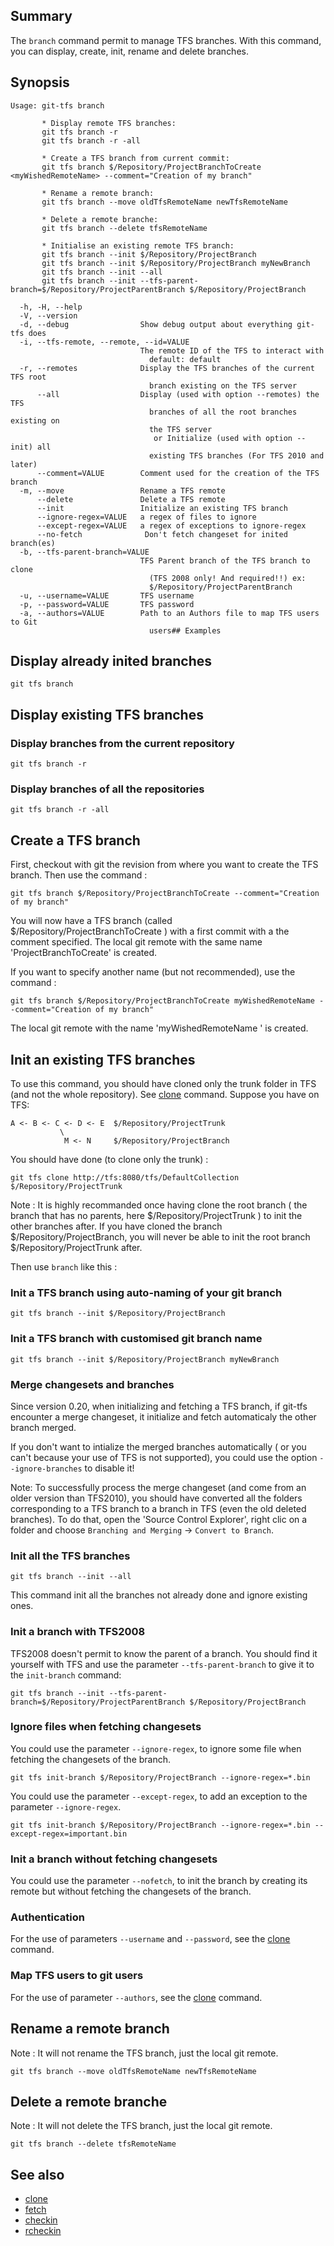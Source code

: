 ## Summary

The `branch` command permit to manage TFS branches. With this command, you can display, create, init, rename and delete branches.

## Synopsis
	Usage: git-tfs branch

		   * Display remote TFS branches:
		   git tfs branch -r
		   git tfs branch -r -all

		   * Create a TFS branch from current commit:
		   git tfs branch $/Repository/ProjectBranchToCreate <myWishedRemoteName> --comment="Creation of my branch"

		   * Rename a remote branch:
		   git tfs branch --move oldTfsRemoteName newTfsRemoteName

		   * Delete a remote branche:
		   git tfs branch --delete tfsRemoteName

		   * Initialise an existing remote TFS branch:
		   git tfs branch --init $/Repository/ProjectBranch
		   git tfs branch --init $/Repository/ProjectBranch myNewBranch
		   git tfs branch --init --all
		   git tfs branch --init --tfs-parent-branch=$/Repository/ProjectParentBranch $/Repository/ProjectBranch

	  -h, -H, --help
	  -V, --version
	  -d, --debug                Show debug output about everything git-tfs does
	  -i, --tfs-remote, --remote, --id=VALUE
								 The remote ID of the TFS to interact with
								   default: default
	  -r, --remotes              Display the TFS branches of the current TFS root
								   branch existing on the TFS server
		  --all                  Display (used with option --remotes) the TFS
								   branches of all the root branches existing on
								   the TFS server
									or Initialize (used with option --init) all
								   existing TFS branches (For TFS 2010 and later)
		  --comment=VALUE        Comment used for the creation of the TFS branch
	  -m, --move                 Rename a TFS remote
		  --delete               Delete a TFS remote
		  --init                 Initialize an existing TFS branch
          --ignore-regex=VALUE   a regex of files to ignore
          --except-regex=VALUE   a regex of exceptions to ignore-regex
		  --no-fetch              Don't fetch changeset for inited branch(es)
	  -b, --tfs-parent-branch=VALUE
								 TFS Parent branch of the TFS branch to clone
								   (TFS 2008 only! And required!!) ex:
								   $/Repository/ProjectParentBranch
	  -u, --username=VALUE       TFS username
	  -p, --password=VALUE       TFS password
	  -a, --authors=VALUE        Path to an Authors file to map TFS users to Git
								   users## Examples

## Display already inited branches

    git tfs branch

## Display existing TFS branches

### Display branches from the current repository

    git tfs branch -r

### Display branches of all the repositories
    git tfs branch -r -all

## Create a TFS branch

First, checkout with git the revision from where you want to create the TFS branch. Then use the command :

    git tfs branch $/Repository/ProjectBranchToCreate --comment="Creation of my branch"

You will now have a TFS branch (called $/Repository/ProjectBranchToCreate ) with a first commit with a the comment specified. The local git remote with the same name 'ProjectBranchToCreate' is created.

If you want to specify another name (but not recommended), use the command :

    git tfs branch $/Repository/ProjectBranchToCreate myWishedRemoteName --comment="Creation of my branch"

 The local git remote with the name 'myWishedRemoteName ' is created.

## Init an existing TFS branches

To use this command, you should have cloned only the trunk folder in TFS (and not the whole repository). See [clone](clone.md) command.
Suppose you have on TFS:

    A <- B <- C <- D <- E  $/Repository/ProjectTrunk
               \                              
                M <- N     $/Repository/ProjectBranch

You should have done (to clone only the trunk) :

    git tfs clone http://tfs:8080/tfs/DefaultCollection $/Repository/ProjectTrunk

Note : It is highly recommanded once having clone the root branch ( the branch that has no parents, here $/Repository/ProjectTrunk ) to init the other branches after.
If you have cloned the branch $/Repository/ProjectBranch, you will never be able to init the root branch $/Repository/ProjectTrunk after.

Then use `branch` like this :

### Init a TFS branch using auto-naming of your git branch

    git tfs branch --init $/Repository/ProjectBranch

### Init a TFS branch with customised git branch name

    git tfs branch --init $/Repository/ProjectBranch myNewBranch

### Merge changesets and branches

Since version 0.20, when initializing and fetching a TFS branch, if git-tfs encounter a merge changeset, it initialize and fetch automaticaly the other branch merged.

If you don't want to intialize the merged branches automatically ( or you can't because your use of TFS is not supported), you could use the option `--ignore-branches` to disable it!

Note: To successfully process the merge changeset (and come from an older version than TFS2010), you should have converted all the folders corresponding to a TFS branch to a branch in TFS (even the old deleted branches). To do that, open the 'Source Control Explorer', right clic on a folder and choose `Branching and Merging` -> `Convert to Branch`.

### Init all the TFS branches

    git tfs branch --init --all
	
This command init all the branches not already done and ignore existing ones.

### Init a branch with TFS2008

TFS2008 doesn't permit to know the parent of a branch. You should find it yourself with TFS and use the parameter `--tfs-parent-branch` to give it to the `init-branch` command:

    git tfs branch --init --tfs-parent-branch=$/Repository/ProjectParentBranch $/Repository/ProjectBranch

### Ignore files when fetching changesets

You could use the parameter `--ignore-regex`, to ignore some file when fetching the changesets of the branch.

    git tfs init-branch $/Repository/ProjectBranch --ignore-regex=*.bin

You could use the parameter `--except-regex`, to add an exception to the parameter  `--ignore-regex`.

    git tfs init-branch $/Repository/ProjectBranch --ignore-regex=*.bin --except-regex=important.bin

### Init a branch without fetching changesets

You could use the parameter `--nofetch`, to init the branch by creating its remote but without fetching the changesets of the branch.

### Authentication

For the use of parameters `--username` and `--password`, see the [clone](clone.md) command.

### Map TFS users to git users

For the use of parameter `--authors`, see the [clone](clone.md) command.

## Rename a remote branch

Note : It will not rename the TFS branch, just the local git remote.

    git tfs branch --move oldTfsRemoteName newTfsRemoteName


## Delete a remote branche

Note : It will not delete the TFS branch, just the local git remote.

    git tfs branch --delete tfsRemoteName

## See also

* [clone](clone.md)
* [fetch](fetch.md)
* [checkin](checkin.md)
* [rcheckin](rcheckin.md)
